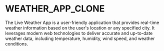# WEATHER_APP_CLONE
The Live Weather App is a user-friendly application that provides real-time weather information based on the user's location or any specified city. It leverages modern web technologies to deliver accurate and up-to-date weather data, including temperature, humidity, wind speed, and weather conditions.
